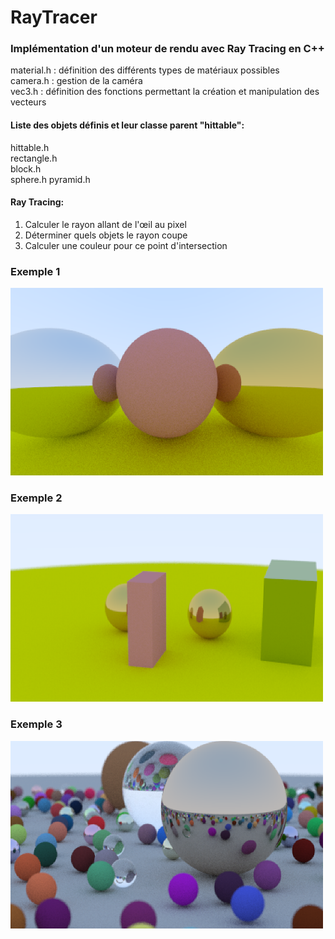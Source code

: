 # RayTracer
### Implémentation d'un moteur de rendu avec Ray Tracing en C++

material.h : définition des différents types de matériaux possibles  
camera.h : gestion de la caméra  
vec3.h : définition des fonctions permettant la création et manipulation des vecteurs  

#### Liste des objets définis et leur classe parent "hittable":
hittable.h  
rectangle.h  
block.h  
sphere.h
pyramid.h  

#### Ray Tracing:

1. Calculer le rayon allant de l'œil au pixel  
1. Déterminer quels objets le rayon coupe  
1. Calculer une couleur pour ce point d'intersection  


### Exemple 1
<img src="https://github.com/Gwen-Ielpo/RayTracer/blob/master/render/render.PNG" width="500" height="300" />

### Exemple 2
<img src="https://github.com/Gwen-Ielpo/RayTracer/blob/master/render/scene_block.PNG" width="500" height="300" />


### Exemple 3
<img src="https://github.com/Gwen-Ielpo/RayTracer/blob/master/render/render_scene.PNG" width="500" height="300" />

